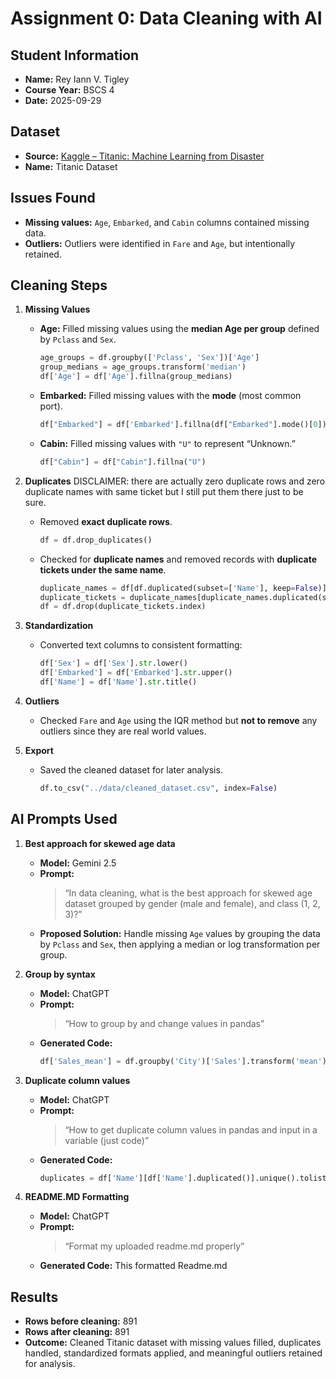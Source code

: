 # Assignment 0: Data Cleaning with AI

## Student Information

- **Name:** Rey Iann V. Tigley
- **Course Year:** BSCS 4
- **Date:** 2025-09-29

## Dataset

- **Source:** [Kaggle – Titanic: Machine Learning from Disaster](https://www.kaggle.com/c/titanic)
- **Name:** Titanic Dataset

## Issues Found

- **Missing values:** `Age`, `Embarked`, and `Cabin` columns contained missing data.
- **Outliers:** Outliers were identified in `Fare` and `Age`, but intentionally retained.

## Cleaning Steps

1. **Missing Values**

   - **Age:** Filled missing values using the **median Age per group** defined by `Pclass` and `Sex`.
     ```python
     age_groups = df.groupby(['Pclass', 'Sex'])['Age']
     group_medians = age_groups.transform('median')
     df['Age'] = df['Age'].fillna(group_medians)
     ```
   - **Embarked:** Filled missing values with the **mode** (most common port).
     ```python
     df["Embarked"] = df['Embarked'].fillna(df["Embarked"].mode()[0])
     ```
   - **Cabin:** Filled missing values with `"U"` to represent “Unknown.”
     ```python
     df["Cabin"] = df["Cabin"].fillna("U")
     ```

2. **Duplicates**
   DISCLAIMER: there are actually zero duplicate rows and zero duplicate names with same ticket but I still put them there just to be sure.

   - Removed **exact duplicate rows**.
     ```python
     df = df.drop_duplicates()
     ```
   - Checked for **duplicate names** and removed records with **duplicate tickets under the same name**.
     ```python
     duplicate_names = df[df.duplicated(subset=['Name'], keep=False)]
     duplicate_tickets = duplicate_names[duplicate_names.duplicated(subset=['Ticket'], keep=False)]
     df = df.drop(duplicate_tickets.index)
     ```

3. **Standardization**

   - Converted text columns to consistent formatting:
     ```python
     df['Sex'] = df['Sex'].str.lower()
     df['Embarked'] = df['Embarked'].str.upper()
     df['Name'] = df['Name'].str.title()
     ```

4. **Outliers**

   - Checked `Fare` and `Age` using the IQR method but **not to remove** any outliers since they are real world values.

5. **Export**
   - Saved the cleaned dataset for later analysis.
     ```python
     df.to_csv("../data/cleaned_dataset.csv", index=False)
     ```

## AI Prompts Used

1. **Best approach for skewed age data**

   - **Model:** Gemini 2.5
   - **Prompt:**
     > “In data cleaning, what is the best approach for skewed age dataset grouped by gender (male and female), and class (1, 2, 3)?”
   - **Proposed Solution:** Handle missing `Age` values by grouping the data by `Pclass` and `Sex`, then applying a median or log transformation per group.

2. **Group by syntax**

   - **Model:** ChatGPT
   - **Prompt:**
     > “How to group by and change values in pandas”
   - **Generated Code:**
     ```python
     df['Sales_mean'] = df.groupby('City')['Sales'].transform('mean')
     ```

3. **Duplicate column values**
   - **Model:** ChatGPT
   - **Prompt:**
     > “How to get duplicate column values in pandas and input in a variable (just code)”
   - **Generated Code:**
     ```python
     duplicates = df['Name'][df['Name'].duplicated()].unique().tolist()
     ```
4. **README.MD Formatting**
   - **Model:** ChatGPT
   - **Prompt:**
     > “Format my uploaded readme.md properly”
   - **Generated Code:**
     This formatted Readme.md

## Results

- **Rows before cleaning:** 891
- **Rows after cleaning:** 891
- **Outcome:** Cleaned Titanic dataset with missing values filled, duplicates handled, standardized formats applied, and meaningful outliers retained for analysis.
